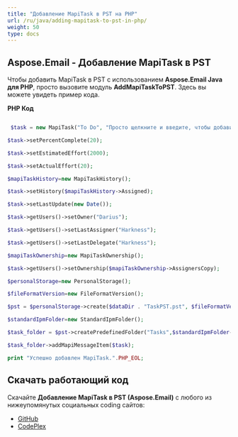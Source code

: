 ```yaml
---
title: "Добавление MapiTask в PST на PHP"
url: /ru/java/adding-mapitask-to-pst-in-php/
weight: 50
type: docs
---
```


## **Aspose.Email - Добавление MapiTask в PST**
Чтобы добавить MapiTask в PST с использованием **Aspose.Email Java для PHP**, просто вызовите модуль **AddMapiTaskToPST**. Здесь вы можете увидеть пример кода.

**PHP Код**

``` php

 $task = new MapiTask("To Do", "Просто щелкните и введите, чтобы добавить новую задачу", new Date(), new Date());

$task->setPercentComplete(20);

$task->setEstimatedEffort(2000);

$task->setActualEffort(20);

$mapiTaskHistory=new MapiTaskHistory();

$task->setHistory($mapiTaskHistory->Assigned);

$task->setLastUpdate(new Date());

$task->getUsers()->setOwner("Darius");

$task->getUsers()->setLastAssigner("Harkness");

$task->getUsers()->setLastDelegate("Harkness");

$mapiTaskOwnership=new MapiTaskOwnership();

$task->getUsers()->setOwnership($mapiTaskOwnership->AssignersCopy);

$personalStorage=new PersonalStorage();

$fileFormatVersion=new FileFormatVersion();

$pst = $personalStorage->create($dataDir . "TaskPST.pst", $fileFormatVersion->Unicode);

$standardIpmFolder=new StandardIpmFolder();

$task_folder = $pst->createPredefinedFolder("Tasks",$standardIpmFolder->Tasks);

$task_folder->addMapiMessageItem($task);

print "Успешно добавлен MapiTask.".PHP_EOL;

```
## **Скачать работающий код**
Скачайте **Добавление MapiTask в PST (Aspose.Email)** с любого из нижеупомянутых социальных coding сайтов:

- [GitHub](https://github.com/aspose-email/Aspose.Email-for-Java/blob/master/Plugins/Aspose_Email_Java_for_PHP/src/aspose/email/ProgrammingOutlook/WorkingWithOutlookPersonalStorage/AddMapiTaskToPST.php)
- [CodePlex](https://archive.codeplex.com/?p=asposeemailjavaphp#src/aspose/email/ProgrammingOutlook/WorkingWithOutlookPersonalStorage/AddMapiTaskToPST.php)